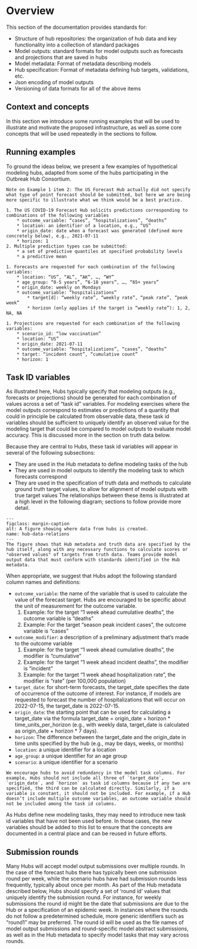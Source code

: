 # Overview

This section of the documentation provides standards for:

* Structure of hub repositories: the organization of hub data and key functionality into a collection of standard packages
* Model outputs: standard formats for model outputs such as forecasts and projections that are saved in hubs
* Model metadata: Format of metadata describing models
* Hub specification: Format of metadata defining hub targets, validations, etc.
* Json encoding of model outputs
* Versioning of data formats for all of the above items


## Context and concepts

In this section we introduce some running examples that will be used to illustrate and motivate the proposed infrastructure, as well as some core concepts that will be used repeatedly in the sections to follow.

## Running examples
To ground the ideas below, we present a few examples of hypothetical modeling hubs, adapted from some of the hubs participating in the Outbreak Hub Consortium.


```{margin}
Note on Example 1 item 2: The US Forecast Hub actually did not specify what type of point forecast should be submitted, but here we are being more specific to illustrate what we think would be a best practice.
```

```{admonition} Example 1: COVID-19 forecasts, adapted from the [US COVID-19 Forecast Hub](https://covid19forecasthub.org/)
1. The US COVID-19 Forecast Hub solicits predictions corresponding to combinations of the following variables
    * outcome_variable: “cases”, “hospitalizations”, “deaths”
    * location: an identifier of a location, e.g., “US”
    * origin_date: date when a forecast was generated (defined more concretely below), e.g., 2021-07-11
    * horizon: 1
2. Multiple prediction types can be submitted:
    * a set of predictive quantiles at specified probability levels
    * a predictive mean
```



```{admonition} Example 2: A hypothetical forecasting exercise for influenza hospitalization rates per 100,000 population by age group at the state level in the US, with short-term incidence and “seasonal” targets.
1. Forecasts are requested for each combination of the following variables:
    * location: “US”, “AL”, “AK”, …, “WY”
    * age_group: “0-5 years”, “6-18 years”, …, “65+ years”
    * origin_date: weekly on Mondays
    * outcome_variable: “hospitalizations”
        * target[d]: “weekly rate”, “weekly rate”, “peak rate”, “peak week”
        * horizon (only applies if the target is “weekly rate”): 1, 2, NA, NA
```

```{admonition} Example 3: [US COVID-19 Scenario Modeling Hub](https://covid19scenariomodelinghub.org/)
1. Projections are requested for each combination of the following variables:
    * scenario_id: “low vaccination”
    * location: “US”
    * origin_date: 2021-07-11
    * outcome_variable: “hospitalizations”, “cases”, “deaths”
    * target: “incident count”, “cumulative count”
    * horizon: 1
```

## Task ID variables
As illustrated here, Hubs typically specify that modeling outputs (e.g., forecasts or projections) should be generated for each combination of values across a set of “task id” variables. For modeling exercises where the model outputs correspond to estimates or predictions of a quantity that could in principle be calculated from observable data, these task id variables should be sufficient to uniquely identify an observed value for the modeling target that could be compared to model outputs to evaluate model accuracy. This is discussed more in the section on truth data below.


Because they are central to Hubs, these task id variables will appear in several of the following subsections:
* They are used in the Hub metadata to define modeling tasks of the hub
* They are used in model outputs to identify the modeling task to which forecasts correspond
* They are used in the specification of truth data and methods to calculate ground truth target values, to allow for alignment of model outputs with true target values
The relationships between these items is illustrated at a high level in the following diagram; sections to follow provide more detail.

```{figure} img/hub-data-relations.jpeg
---
figclass: margin-caption
alt: A figure showing where data from hubs is created.
name: hub-data-relations
---
The figure shows that Hub metadata and truth data are specified by the hub itself, along with any necessary functions to calculate scores or "observed values" of targets from truth data. Teams provide model output data that must conform with standards identified in the Hub metadata. 
```

When appropriate, we suggest that Hubs adopt the following standard column names and definitions:

* `outcome_variable`: the name of the variable that is used to calculate the value of the forecast target. Hubs are encouraged to be specific about the unit of measurement for the outcome variable.
   1. Example: for the target “1 week ahead cumulative deaths”, the outcome variable is “deaths”
   2. Example: For the target “season peak incident cases”, the outcome variable is “cases”
* `outcome_modifier`: a description of a preliminary adjustment that’s made to the outcome variable
   1. Example: for the target “1 week ahead cumulative deaths”, the modifier is “cumulative”
   2. Example: for the target “1 week ahead incident deaths”, the modifier is “incident”
   3. Example: for the target “1 week ahead hospitalization rate”, the modifier is “rate” (per 100,000 population)
* `target_date`: for short-term forecasts, the target_date specifies the date of occurrence of the outcome of interest. For instance, if models are requested to forecast the number of hospitalizations that will occur on 2022-07-15, the target_date is 2022-07-15.
* `origin_date`: the starting point that can be used for calculating a target_date via the formula target_date = origin_date + horizon * time_units_per_horizon (e.g., with weekly data, target_date is calculated as origin_date + horizon * 7 days).
* `horizon`: The difference between the target_date and the origin_date in time units specified by the hub (e.g., may be days, weeks, or months)
* `location`: a unique identifier for a location
* `age_group`: a unique identifier for an age group
* `scenario`: a unique identifier for a scenario


```{note}
We encourage hubs to avoid redundancy in the model task columns. For example, Hubs should not include all three of `target_date`, `origin_date`, and `horizon` as task id columns because if any two are specified, the third can be calculated directly. Similarly, if a variable is constant, it should not be included. For example, if a Hub doesn’t include multiple outcome variables, an outcome variable should not be included among the task id columns.
```

As Hubs define new modeling tasks, they may need to introduce new task id variables that have not been used before. In those cases, the new variables should be added to this list to ensure that the concepts are documented in a central place and can be reused in future efforts.


## Submission rounds
Many Hubs will accept model output submissions over multiple rounds. In the case of the forecast hubs there has typically been one submission round per week, while the scenario hubs have had submission rounds less frequently, typically about once per month. As part of the Hub metadata described below, Hubs should specify a set of ‘round id’ values that uniquely identify the submission round. For instance, for weekly submissions the round id might be the date that submissions are due to the Hub or a specification of an epidemic week. In instances where the rounds do not follow a predetermined schedule, more generic identifiers such as “round1” may be preferred. The round id will be used as the file names of model output submissions and round-specific model abstract submissions, as well as in the Hub metadata to specify model tasks that may vary across rounds.
